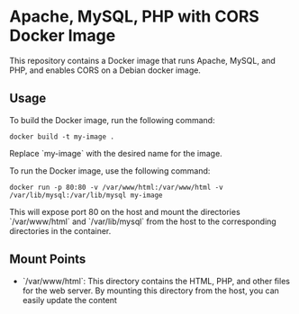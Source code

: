# Apache, MySQL, PHP with CORS Docker Image

This repository contains a Docker image that runs Apache, MySQL, and PHP, and enables CORS on a Debian docker image.

## Usage

To build the Docker image, run the following command:

```console
docker build -t my-image .
```

Replace \`my-image\` with the desired name for the image.

To run the Docker image, use the following command:

```console
docker run -p 80:80 -v /var/www/html:/var/www/html -v /var/lib/mysql:/var/lib/mysql my-image
```

This will expose port 80 on the host and mount the directories \`/var/www/html\` and \`/var/lib/mysql\` from the host to the corresponding directories in the container.

## Mount Points

- \`/var/www/html\`: This directory contains the HTML, PHP, and other files for the web server. By mounting this directory from the host, you can easily update the content
